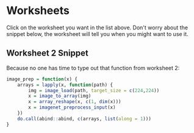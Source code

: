 # Worksheets
Click on the worksheet you want in the list above. Don't worry about the snippet below, the worksheet will tell you when you might want to use it.

## Worksheet 2 Snippet
Because no one has time to type out that function from worksheet 2:
```R
image_prep = function(x) {
    arrays = lapply(x, function(path) {
        img = image_load(path, target_size = c(224,224))
        x = image_to_array(img)
        x = array_reshape(x, c(1, dim(x)))
        x = imagenet_preprocess_input(x)
    })
    do.call(abind::abind, c(arrays, list(along = 1)))
}
```
